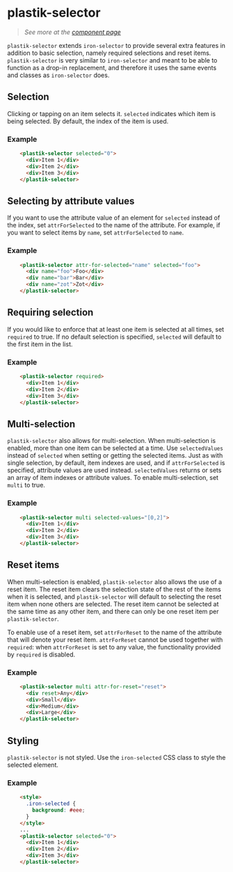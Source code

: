 # plastik-selector

 > _See more at the [component page](http://www.plastikit.org/0.9/components/plastik-selector/)_ 

`plastik-selector` extends `iron-selector` to provide several extra features in addition to basic
selection, namely required selections and reset items. `plastik-selector` is very similar to
`iron-selector` and meant to be able to function as a drop-in replacement, and therefore it uses
the same events and classes as `iron-selector` does.

## Selection

Clicking or tapping on an item selects it. `selected` indicates which item is being selected.
By default, the index of the item is used.

### Example
```html
    <plastik-selector selected="0">
      <div>Item 1</div>
      <div>Item 2</div>
      <div>Item 3</div>
    </plastik-selector>
 ```
## Selecting by attribute values

If you want to use the attribute value of an element for `selected` instead of the index,
set `attrForSelected` to the name of the attribute. For example, if you want to select items by
`name`, set `attrForSelected` to `name`.

### Example
```html
    <plastik-selector attr-for-selected="name" selected="foo">
      <div name="foo">Foo</div>
      <div name="bar">Bar</div>
      <div name="zot">Zot</div>
    </plastik-selector>
 ```
## Requiring selection
 
 If you would like to enforce that at least one item is selected at all times, set `required` to
 true. If no default selection is specified, `selected` will default to the first item in the list.
 
### Example
 ```html
     <plastik-selector required>
       <div>Item 1</div>
       <div>Item 2</div>
       <div>Item 3</div>
     </plastik-selector>
```
## Multi-selection

 `plastik-selector` also allows for multi-selection. When multi-selection is enabled, more than one
 item can be selected at a time. Use `selectedValues` instead of `selected` when setting or getting
 the selected items. Just as with single selection, by default, item indexes are used, and if
 `attrForSelected` is specified, attribute values are used instead. `selectedValues` returns or sets
 an array of item indexes or attribute values. To enable multi-selection, set `multi` to true.
 
### Example
 ```html
     <plastik-selector multi selected-values="[0,2]">
       <div>Item 1</div>
       <div>Item 2</div>
       <div>Item 3</div>
     </plastik-selector>
```
## Reset items

When multi-selection is enabled, `plastik-selector` also allows the use of a reset item. The reset item
clears the selection state of the rest of the items when it is selected, and `plastik-selector` will
default to selecting the reset item when none others are selected. The reset item cannot be selected at
the same time as any other item, and there can only be one reset item per `plastik-selector`.

To enable use of a reset item, set `attrForReset` to the name of the attribute that will denote your
reset item. `attrForReset` cannot be used together with `required`: when `attrForReset` is set to any
value, the functionality provided by `required` is disabled.

### Example
```html
    <plastik-selector multi attr-for-reset="reset">
      <div reset>Any</div>
      <div>Small</div>
      <div>Medium</div>
      <div>Large</div>
    </plastik-selector>
```
## Styling

`plastik-selector` is not styled. Use the `iron-selected` CSS class to style the selected element.

### Example
```html
    <style>
      .iron-selected {
        background: #eee;
      }
    </style>
    ...
    <plastik-selector selected="0">
      <div>Item 1</div>
      <div>Item 2</div>
      <div>Item 3</div>
    </plastik-selector>
```